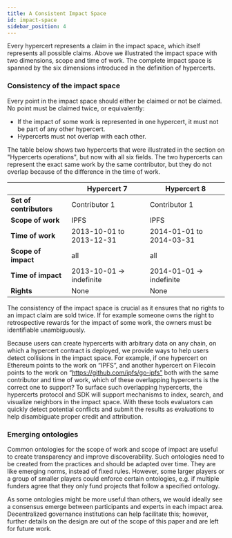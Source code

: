 ```yaml
---
title: A Consistent Impact Space
id: impact-space
sidebar_position: 4
---
```


Every hypercert represents a claim in the impact space, which itself represents all possible claims. Above we illustrated the impact space with two dimensions, scope and time of work. The complete impact space is spanned by the six dimensions introduced in the definition of hypercerts.

### Consistency of the impact space

Every point in the impact space should either be claimed or not be claimed. No point must be claimed twice, or equivalently:

- If the impact of some work is represented in one hypercert, it must not be part of any other hypercert.
- Hypercerts must not overlap with each other.

The table below shows two hypercerts that were illustrated in the section on "Hypercerts operations", but now with all six fields. The two hypercerts can represent the exact same work by the same contributor, but they do not overlap because of the difference in the time of work.

|                         | **Hypercert 7**          | **Hypercert 8**          |
| ----------------------- | ------------------------ | ------------------------ |
| **Set of contributors** | Contributor 1            | Contributor 1            |
| **Scope of work**       | IPFS                     | IPFS                     |
| **Time of work**        | 2013-10-01 to 2013-12-31 | 2014-01-01 to 2014-03-31 |
| **Scope of impact**     | all                      | all                      |
| **Time of impact**      | 2013-10-01 → indefinite  | 2014-01-01 → indefinite  |
| **Rights**              | None                     | None                     |

The consistency of the impact space is crucial as it ensures that no rights to an impact claim are sold twice. If for example someone owns the right to retrospective rewards for the impact of some work, the owners must be identifiable unambiguously.

Because users can create hypercerts with arbitrary data on any chain, on which a hypercert contract is deployed, we provide ways to help users detect collisions in the impact space. For example, if one hypercert on Ethereum points to the work on “IPFS”, and another hypercert on Filecoin points to the work on “https://github.com/ipfs/go-ipfs” both with the same contributor and time of work, which of these overlapping hypercerts is the correct one to support? To surface such overlapping hypercerts, the hypercerts protocol and SDK will support mechanisms to index, search, and visualize neighbors in the impact space. With these tools evaluators can quickly detect potential conflicts and submit the results as evaluations to help disambiguate proper credit and attribution.

### Emerging ontologies

Common ontologies for the scope of work and scope of impact are useful to create transparency and improve discoverability. Such ontologies need to be created from the practices and should be adapted over time. They are like emerging norms, instead of fixed rules. However, some larger players or a group of smaller players could enforce certain ontologies, e.g. if multiple funders agree that they only fund projects that follow a specified ontology.

As some ontologies might be more useful than others, we would ideally see a consensus emerge between participants and experts in each impact area. Decentralized governance institutions can help facilitate this; however, further details on the design are out of the scope of this paper and are left for future work.
